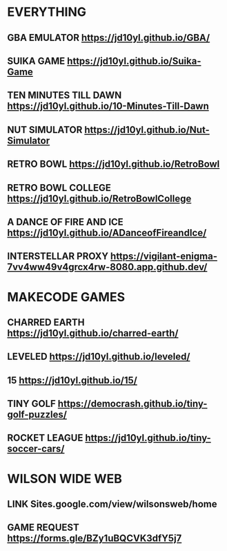 # EVERYTHING
## GBA EMULATOR https://jd10yl.github.io/GBA/
## SUIKA GAME https://jd10yl.github.io/Suika-Game
## TEN MINUTES TILL DAWN https://jd10yl.github.io/10-Minutes-Till-Dawn
## NUT SIMULATOR https://jd10yl.github.io/Nut-Simulator
## RETRO BOWL https://jd10yl.github.io/RetroBowl
## RETRO BOWL COLLEGE https://jd10yl.github.io/RetroBowlCollege
## A DANCE OF FIRE AND ICE https://jd10yl.github.io/ADanceofFireandIce/ 
## INTERSTELLAR PROXY https://vigilant-enigma-7vv4ww49v4grcx4rw-8080.app.github.dev/

# MAKECODE GAMES
## CHARRED EARTH https://jd10yl.github.io/charred-earth/
## LEVELED https://jd10yl.github.io/leveled/
## 15 https://jd10yl.github.io/15/
## TINY GOLF https://democrash.github.io/tiny-golf-puzzles/
## ROCKET LEAGUE https://jd10yl.github.io/tiny-soccer-cars/

# WILSON WIDE WEB
## LINK Sites.google.com/view/wilsonsweb/home 
## GAME REQUEST https://forms.gle/BZy1uBQCVK3dfY5j7
